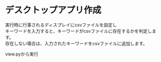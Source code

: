 # デスクトップアプリ作成

実行時に行事されるディスプレイにcsvファイルを設定し<br>
キーワードを入力すると、キーワードがcsvファイルに存在するかを判定します。<br>
存在しない場合は、入力されたキーワードをcsvファイルに追加します。

view.pyから実行
